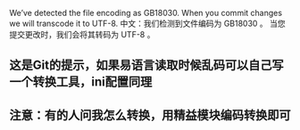  We’ve detected the file encoding as GB18030. When you commit changes we will transcode it to UTF-8.
中文：我们检测到文件编码为 GB18030 。 当您提交更改时，我们会将其转码为 UTF-8 。

## 这是Git的提示，如果易语言读取时候乱码可以自己写一个转换工具，ini配置同理
## 注意：有的人问我怎么转换，用精益模块编码转换即可
